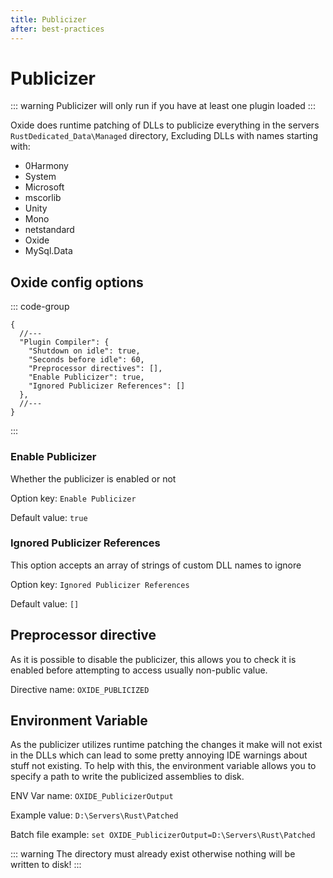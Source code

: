```yaml
---
title: Publicizer
after: best-practices
---
```


# Publicizer

::: warning
Publicizer will only run if you have at least one plugin loaded
:::

Oxide does runtime patching of DLLs to publicize everything in the servers `RustDedicated_Data\Managed` directory, Excluding DLLs with names starting with:

- 0Harmony
- System
- Microsoft
- mscorlib
- Unity
- Mono
- netstandard
- Oxide
- MySql.Data

## Oxide config options

::: code-group

```json{7-8} [oxide.config.json]
{
  //---
  "Plugin Compiler": {
    "Shutdown on idle": true,
    "Seconds before idle": 60,
    "Preprocessor directives": [],
    "Enable Publicizer": true,
    "Ignored Publicizer References": []
  },
  //---
}
```

:::

### Enable Publicizer

Whether the publicizer is enabled or not

Option key: `Enable Publicizer`

Default value: `true`

### Ignored Publicizer References

This option accepts an array of strings of custom DLL names to ignore

Option key: `Ignored Publicizer References`

Default value: `[]`

## Preprocessor directive

As it is possible to disable the publicizer, this allows you to check it is enabled before attempting to access usually non-public value.

Directive name: `OXIDE_PUBLICIZED`

## Environment Variable

As the publicizer utilizes runtime patching the changes it make will not exist in the DLLs which can lead to some pretty annoying IDE warnings about stuff not existing. To help with this, the environment variable allows you to specify a path to write the publicized assemblies to disk.

ENV Var name: `OXIDE_PublicizerOutput`

Example value: `D:\Servers\Rust\Patched`

Batch file example: `set OXIDE_PublicizerOutput=D:\Servers\Rust\Patched`

::: warning
The directory must already exist otherwise nothing will be written to disk!
:::
